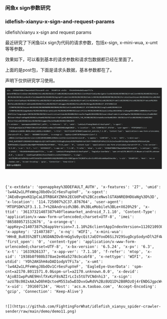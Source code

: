 ### 闲鱼x sign参数研究

### idlefish-xianyu-x-sign-and-request-params
idlefish/xianyu x-sign and request params

最近研究了下闲鱼以x sign为代码的请求参数，包括x-sign, x-mini-wua, x-umt等等参数。

效果如下，可以看到基本的请求参数和请求包数据都已经在里面了。

上面的是post包，下面是请求头数据，基本参数都在了。

声明下仅供研究学习使用。

![](QQ截图20211011123153.png)

```data=%7B%22activeSearch%22%3A%22false%22%2C%22bizFrom%22%3A%22home%22%2C%22clientModifiedCpvNavigatorJson%22%3A%22%7B%5C%22fromClient%5C%22%3A%5C%22false%5C%22%2C%5C%22cpvNavBtsFieldName%5C%22%3A%5C%22kgraphPvLabelIds1%5C%22%2C%5C%22tabList%5C%22%3A%5B%5D%7D%22%2C%22forceUseInputKeyword%22%3A%22false%22%2C%22forceUseTppRepair%22%3A%22false%22%2C%22fromCombo%22%3A%22Loc%22%2C%22fromFilter%22%3A%22false%22%2C%22fromKits%22%3A%22false%22%2C%22fromLeaf%22%3A%22false%22%2C%22fromShade%22%3A%22false%22%2C%22fromSuggest%22%3A%22false%22%2C%22gps%22%3A%2237.876764%2C114.725007%22%2C%22keyword%22%3A%22%E6%89%8B%E6%9C%BA%22%2C%22latitude%22%3A%2237.876764%22%2C%22longitude%22%3A%22114.725007%22%2C%22pageNumber%22%3A2%2C%22propValueStr%22%3A%22%7B%5C%22searchFilter%5C%22%3A%5C%22publishDays%3A1%3BpriceRange%3A100%2C1000%3BotherFilter%3AfilterTongyongSort%5C%22%7D%22%2C%22resultListLastIndex%22%3A0%2C%22rowsPerPage%22%3A99%2C%22searchReqFromActivatePagePart%22%3A%22historyItem%22%2C%22searchReqFromPage%22%3A%22xyHome%22%2C%22searchTabType%22%3A%22SEARCH_TAB_MAIN%22%2C%22shadeBucketNum%22%3A-1%2C%22sortField%22%3A%22time%22%2C%22sortValue%22%3A%22desc%22%2C%22suggestBucketNum%22%3A%2238%22%7D


{'x-extdata': 'openappkey%3DDEFAULT_AUTH', 'x-features': '27', 'umid': 'lw4A2w1LPFeWngJ8bdOv1Cr6esFupVeF', 'x-sgext': 'JAEoBvgmxKQ1pCaLDTRBGAYZNhk2ECUdPxE%2BCzceNwslGTAbNRE0HDUaNg%3D%3D', 'x-location': '114.725007%2C37.876764', 'user-agent': 'MTOPSDK%2F3.1.1.7+%28Android%3B6.0%3BLeMobile%3BLe+X620%29', 'x-ttid': '36137321407387%40fleamarket_android_7.1.10', 'Content-Type': 'application/x-www-form-urlencoded;charset=UTF-8', 'imei': '865880571512676', 'a-orange-q': 'appKey=21407387%26appVersion=7.1.10%26clientAppIndexVersion=1120210930160801265%26clientVersionIndexVersion=0', 'x-appkey': '21407387', 'x-nq': 'WIFI', 'x-mini-wua': 'HHnB_8u03S%2BTtiNSDANZOv8rmGg5u9ycQitJaEOYooD6SiJV29SugDcpSodynDl%2F4WbPWXrUwYJ6XfrY940D1Ml0Th6Pe1IIVL9sinwJkws8RYtDvO6gTd3eD%2BeC9PNikXu4SjWb%2BR3GoGWXzz3jppq5SxjBpn4QWBTPRC%2BG1MGy597U%3D', 'first_open': '0', 'content-type': 'application/x-www-form-urlencoded;charset=UTF-8', 'x-bx-version': '6.5.24', 'x-pv': '6.3', 'x-t': '1633926137', 'x-app-ver': '7.1.10', 'f-refer': 'mtop', 'x-sid': '1938b8f980b378ae2e46a5278cbcabf8', 'x-nettype': 'WIFI', 'x-utdid': 'YOh2AKGhH4oDAD1odpV7Fi7a', 'x-umt': 'lw4A2w1LPFeWngJ8bdOv1Cr6esFupVeF', 'EagleEye-UserData': 'spm-cnt=a2170.8011571.0.0&spm-url=a2170.unknown.0.0', 'x-devid': 'AjoB31wpPuNE9HnlfXvKzF8sNZIrLcIs5tU7VCNdnhi3', 'x-sign': 'azU7Bc002xAAJwD8hKQctoeM553a5wD3DvxGwRdV%2Bz8UQ1D%2B8ROzOj4rENDGJgpcWvTXXj%2B7eLxDvcSLUM5Es6GzoWbRpwD3AacA9w', 'x-uid': '391607134', 'Host': 'acs.m.taobao.com', 'Accept-Encoding': 'gzip', 'Connection': 'Keep-Alive'}


![](https://github.com/FightingForWhat/idlefish_xianyu_spider-crawler-sender/raw/main/demo/demo11.png)

